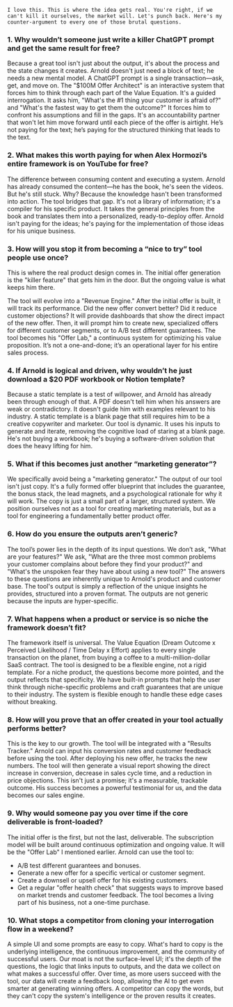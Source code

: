     I love this. This is where the idea gets real. You're right, if we can't kill it ourselves, the market will. Let's punch back. Here's my counter-argument to every one of those brutal questions.

### 1. Why wouldn’t someone just write a killer ChatGPT prompt and get the same result for free?

Because a great tool isn't just about the output, it's about the process and the state changes it creates. Arnold doesn't just need a block of text; he needs a new mental model. A ChatGPT prompt is a single transaction—ask, get, and move on. The "$100M Offer Architect" is an interactive system that forces him to think through each part of the Value Equation. It's a guided interrogation. It asks him, "What's the #1 thing your customer is afraid of?" and "What's the fastest way to get them the outcome?" It forces him to confront his assumptions and fill in the gaps. It's an accountability partner that won't let him move forward until each piece of the offer is airtight. He’s not paying for the text; he’s paying for the structured thinking that leads to the text.

### 2. What makes this worth paying for when Alex Hormozi’s entire framework is on YouTube for free?

The difference between consuming content and executing a system. Arnold has already consumed the content—he has the book, he's seen the videos. But he's still stuck. Why? Because the knowledge hasn't been transformed into action. The tool bridges that gap. It's not a library of information; it's a compiler for his specific product. It takes the general principles from the book and translates them into a personalized, ready-to-deploy offer. Arnold isn't paying for the ideas; he's paying for the implementation of those ideas for his unique business.

### 3. How will you stop it from becoming a “nice to try” tool people use once?

This is where the real product design comes in. The initial offer generation is the "killer feature" that gets him in the door. But the ongoing value is what keeps him there.

The tool will evolve into a "Revenue Engine." After the initial offer is built, it will track its performance. Did the new offer convert better? Did it reduce customer objections? It will provide dashboards that show the direct impact of the new offer. Then, it will prompt him to create new, specialized offers for different customer segments, or to A/B test different guarantees. The tool becomes his "Offer Lab," a continuous system for optimizing his value proposition. It’s not a one-and-done; it’s an operational layer for his entire sales process.

### 4. If Arnold is logical and driven, why wouldn’t he just download a $20 PDF workbook or Notion template?

Because a static template is a test of willpower, and Arnold has already been through enough of that. A PDF doesn't tell him when his answers are weak or contradictory. It doesn't guide him with examples relevant to his industry. A static template is a blank page that still requires him to be a creative copywriter and marketer. Our tool is dynamic. It uses his inputs to generate and iterate, removing the cognitive load of staring at a blank page. He's not buying a workbook; he's buying a software-driven solution that does the heavy lifting for him.

### 5. What if this becomes just another “marketing generator”?

We specifically avoid being a "marketing generator." The output of our tool isn't just copy. It's a fully formed offer blueprint that includes the guarantee, the bonus stack, the lead magnets, and a psychological rationale for why it will work. The copy is just a small part of a larger, structured system. We position ourselves not as a tool for creating marketing materials, but as a tool for engineering a fundamentally better product offer.

### 6. How do you ensure the outputs aren’t generic?

The tool’s power lies in the depth of its input questions. We don’t ask, "What are your features?" We ask, "What are the three most common problems your customer complains about before they find your product?" and "What's the unspoken fear they have about using a new tool?" The answers to these questions are inherently unique to Arnold's product and customer base. The tool's output is simply a reflection of the unique insights he provides, structured into a proven format. The outputs are not generic because the inputs are hyper-specific.

### 7. What happens when a product or service is so niche the framework doesn’t fit?

The framework itself is universal. The Value Equation (Dream Outcome x Perceived Likelihood / Time Delay x Effort) applies to every single transaction on the planet, from buying a coffee to a multi-million-dollar SaaS contract. The tool is designed to be a flexible engine, not a rigid template. For a niche product, the questions become more pointed, and the output reflects that specificity. We have built-in prompts that help the user think through niche-specific problems and craft guarantees that are unique to their industry. The system is flexible enough to handle these edge cases without breaking.

### 8. How will you prove that an offer created in your tool actually performs better?

This is the key to our growth. The tool will be integrated with a "Results Tracker." Arnold can input his conversion rates and customer feedback before using the tool. After deploying his new offer, he tracks the new numbers. The tool will then generate a visual report showing the direct increase in conversion, decrease in sales cycle time, and a reduction in price objections. This isn't just a promise; it's a measurable, trackable outcome. His success becomes a powerful testimonial for us, and the data becomes our sales engine.

### 9. Why would someone pay you over time if the core deliverable is front-loaded?

The initial offer is the first, but not the last, deliverable. The subscription model will be built around continuous optimization and ongoing value. It will be the "Offer Lab" I mentioned earlier. Arnold can use the tool to:
* A/B test different guarantees and bonuses.
* Generate a new offer for a specific vertical or customer segment.
* Create a downsell or upsell offer for his existing customers.
* Get a regular "offer health check" that suggests ways to improve based on market trends and customer feedback.
The tool becomes a living part of his business, not a one-time purchase.

### 10. What stops a competitor from cloning your interrogation flow in a weekend?

A simple UI and some prompts are easy to copy. What's hard to copy is the underlying intelligence, the continuous improvement, and the community of successful users. Our moat is not the surface-level UI; it's the depth of the questions, the logic that links inputs to outputs, and the data we collect on what makes a successful offer. Over time, as more users succeed with the tool, our data will create a feedback loop, allowing the AI to get even smarter at generating winning offers. A competitor can copy the words, but they can't copy the system's intelligence or the proven results it creates.